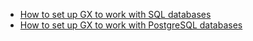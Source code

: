 - [How to set up GX to work with SQL databases](/docs/guides/setup/optional_dependencies/sql_databases/how_to_setup_gx_to_work_with_sql_databases.md)
- [How to set up GX to work with PostgreSQL databases](/docs/guides/setup/optional_dependencies/sql_databases/how_to_setup_gx_to_work_with_postgresql.md)